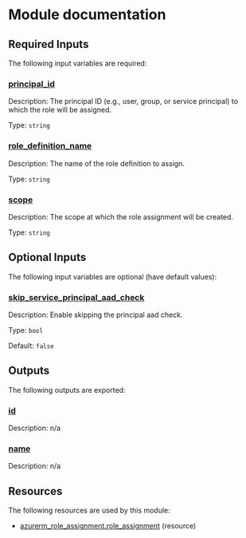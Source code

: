 # Module documentation

## Required Inputs

The following input variables are required:

### <a name="input_principal_id"></a> [principal\_id](#input\_principal\_id)

Description: The principal ID (e.g., user, group, or service principal) to which the role will be assigned.

Type: `string`

### <a name="input_role_definition_name"></a> [role\_definition\_name](#input\_role\_definition\_name)

Description: The name of the role definition to assign.

Type: `string`

### <a name="input_scope"></a> [scope](#input\_scope)

Description: The scope at which the role assignment will be created.

Type: `string`

## Optional Inputs

The following input variables are optional (have default values):

### <a name="input_skip_service_principal_aad_check"></a> [skip\_service\_principal\_aad\_check](#input\_skip\_service\_principal\_aad\_check)

Description: Enable skipping the principal aad check.

Type: `bool`

Default: `false`

## Outputs

The following outputs are exported:

### <a name="output_id"></a> [id](#output\_id)

Description: n/a

### <a name="output_name"></a> [name](#output\_name)

Description: n/a
## Resources

The following resources are used by this module:

- [azurerm_role_assignment.role_assignment](https://registry.terraform.io/providers/hashicorp/azurerm/latest/docs/resources/role_assignment) (resource)
